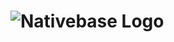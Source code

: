 # <img src="https://raw.githubusercontent.com/GeekyAnts/NativeBase/master/img/header_new.png" alt="Nativebase Logo">